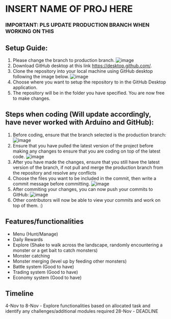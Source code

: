 # INSERT NAME OF PROJ HERE
### IMPORTANT: PLS UPDATE PRODUCTION BRANCH WHEN WORKING ON THIS

## Setup Guide:
1. Please change the branch to production branch.
![image](https://user-images.githubusercontent.com/23615745/140263373-e2e4a57d-50d6-41f3-b208-caaf18fdc4c1.png)
3. Download GitHub desktop at this link https://desktop.github.com/.
4. Clone the repository into your local machine using GitHub desktop following the image below.
![image](https://user-images.githubusercontent.com/23615745/140253966-68dd7510-d6fd-4ceb-aa10-d08cf919e2a1.png)
4. Choose where you want to setup the repository to in the GitHub Desktop application.
5. The repository will be in the folder you have specified. You are now free to make changes.

## Steps when coding (Will update accordingly, have never worked with Arduino and GitHub):
1. Before coding, ensure that the branch selected is the production branch:
![image](https://user-images.githubusercontent.com/23615745/140255287-00a96237-9f38-47df-96a9-9005674a5576.png)
2. Ensure that you have pulled the latest version of the project before making any changes to ensure that you are coding on top of the latest code.
![image](https://user-images.githubusercontent.com/23615745/140255918-4b603f2a-b032-47f0-9ea4-5f575051a291.png)
3. After you have made the changes, ensure that you still have the latest version of the branch, if not pull and merge the production branch from the repository and resolve any conflicts
4. Choose the files you want to be included in the commit, then write a commit message before committing.
![image](https://user-images.githubusercontent.com/23615745/140257105-6f7b5abf-8566-4a47-a01a-eaef51db8875.png)
5. After commiting your changes, you can now push your commits to GitHub:
![image](https://user-images.githubusercontent.com/23615745/140257218-8aacd249-fcdd-41ec-9441-5e4ed448b540.png)
6. Other contributors will now be able to view your commits and work on top of them. :)

## Features/functionalities
- Menu (Hunt/Manage)
- Daily Rewards
- Explore (Shake to walk across the landscape, randomly encountering a monster or a get bait to catch monsters)
- Monster catching
- Monster merging (level up by feeding other monsters)
- Battle system (Good to have)
- Trading system (Good to have)
- Economy system (Good to have)

## Timeline
4-Nov to 8-Nov - Explore functionalities based on allocated task and identify any challenges/additional modules required
28-Nov - DEADLINE
